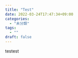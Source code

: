 ```yaml
---
title: "Test"
date: 2022-03-24T17:47:34+09:00
categories:
  - "未分類"
tags:
  - ""
draft: false
---
```



testest
